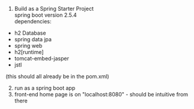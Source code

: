 1) Build as a Spring Starter Project  
   spring boot version 2.5.4  
  dependencies:
- h2 Database
- spring data jpa
- spring web
- h2[runtime]
- tomcat-embed-jasper
- jstl 

(this should all already be in the pom.xml)

2) run as a spring boot app
 3) front-end home page is on "localhost:8080" - should be intuitive from there
